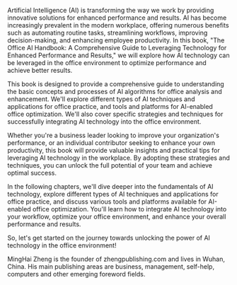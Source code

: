 
Artificial Intelligence (AI) is transforming the way we work by providing innovative solutions for enhanced performance and results. AI has become increasingly prevalent in the modern workplace, offering numerous benefits such as automating routine tasks, streamlining workflows, improving decision-making, and enhancing employee productivity. In this book, "The Office AI Handbook: A Comprehensive Guide to Leveraging Technology for Enhanced Performance and Results," we will explore how AI technology can be leveraged in the office environment to optimize performance and achieve better results.

This book is designed to provide a comprehensive guide to understanding the basic concepts and processes of AI algorithms for office analysis and enhancement. We'll explore different types of AI techniques and applications for office practice, and tools and platforms for AI-enabled office optimization. We'll also cover specific strategies and techniques for successfully integrating AI technology into the office environment.

Whether you're a business leader looking to improve your organization's performance, or an individual contributor seeking to enhance your own productivity, this book will provide valuable insights and practical tips for leveraging AI technology in the workplace. By adopting these strategies and techniques, you can unlock the full potential of your team and achieve optimal success.

In the following chapters, we'll dive deeper into the fundamentals of AI technology, explore different types of AI techniques and applications for office practice, and discuss various tools and platforms available for AI-enabled office optimization. You'll learn how to integrate AI technology into your workflow, optimize your office environment, and enhance your overall performance and results.

So, let's get started on the journey towards unlocking the power of AI technology in the office environment!

MingHai Zheng is the founder of zhengpublishing.com and lives in Wuhan, China. His main publishing areas are business, management, self-help, computers and other emerging foreword fields.

